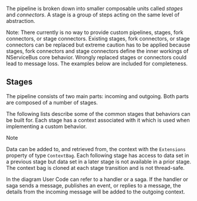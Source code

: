 The pipeline is broken down into smaller composable units called *stages* and *connectors*. A stage is a group of steps acting on the same level of abstraction.

Note: There currently is no way to provide custom pipelines, stages, fork connectors, or stage connectors. Existing stages, fork connectors, or stage connectors can be replaced but extreme caution has to be applied because stages, fork connectors and stage connectors define the inner workings of NServiceBus core behavior. Wrongly replaced stages or connectors could lead to message loss. The examples below are included for completeness.

## Stages

The pipeline consists of two main parts: incoming and outgoing. Both parts are composed of a number of stages.

The following lists describe some of the common stages that behaviors can be built for. Each stage has a context associated with it which is used when implementing a custom behavior.

> [!NOTE]
> Data can be added to, and retrieved from, the context with the `Extensions` property of type `ContextBag`. Each following stage has access to data set in a previous stage but data set in a later stage is not available in a prior stage. The context bag is cloned at each stage transition and is not thread-safe.

In the diagram User Code can refer to a handler or a saga. If the handler or saga sends a message, publishes an event, or replies to a message, the details from the incoming message will be added to the outgoing context.